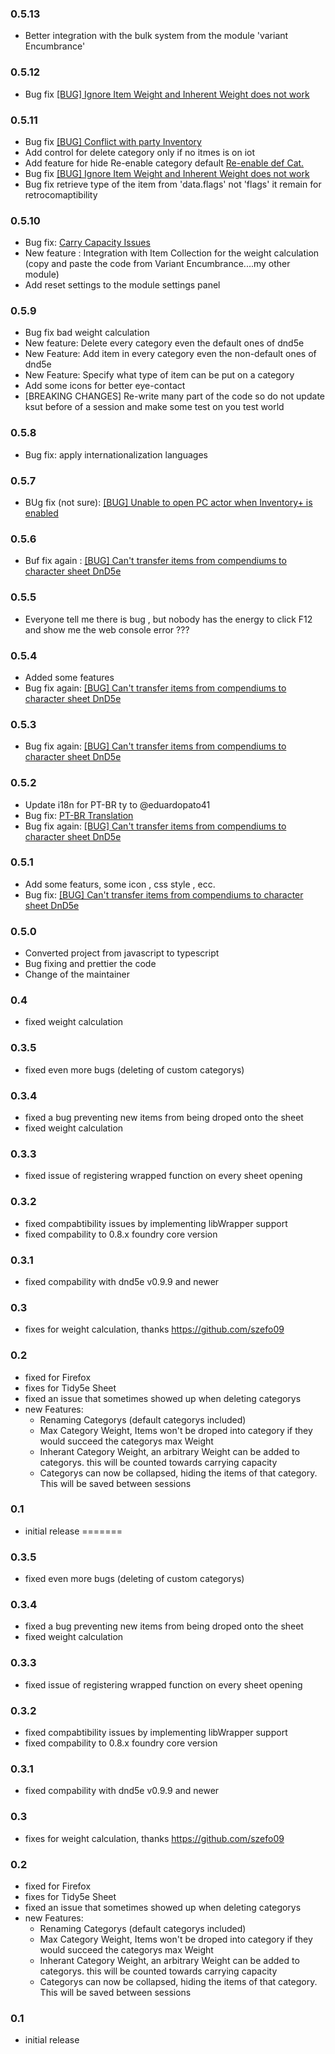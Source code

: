 ### 0.5.13

- Better integration with the bulk system from the module 'variant Encumbrance'

### 0.5.12

- Bug fix [[BUG] Ignore Item Weight and Inherent Weight does not work](https://github.com/p4535992/inventory-plus/issues/10)

### 0.5.11

- Bug fix [[BUG] Conflict with party Inventory](https://github.com/p4535992/inventory-plus/issues/9)
- Add control for delete category only if no itmes is on iot
- Add feature for hide Re-enable category default [Re-enable def Cat.](https://github.com/p4535992/inventory-plus/issues/8)
- Bug fix [[BUG] Ignore Item Weight and Inherent Weight does not work](https://github.com/p4535992/inventory-plus/issues/10)
- Bug fix retrieve type of the item from 'data.flags' not 'flags' it remain for retrocomaptibility

### 0.5.10

- Bug fix: [Carry Capacity Issues](https://github.com/p4535992/inventory-plus/issues/7)
- New feature : Integration with Item Collection for the weight calculation (copy and paste the code from Variant Encumbrance....my other module)
- Add reset settings to the module settings panel

### 0.5.9

- Bug fix bad weight calculation
- New feature: Delete every category even the default ones of dnd5e
- New Feature: Add item in every category even the non-default ones of dnd5e
- New Feature: Specify what type of item can be put on a category
- Add some icons for better eye-contact
- [BREAKING CHANGES] Re-write many part of the code so do not update ksut before of a session and make some test on you test world

### 0.5.8

- Bug fix: apply internationalization languages

### 0.5.7

- BUg fix (not sure): [[BUG] Unable to open PC actor when Inventory+ is enabled](https://github.com/p4535992/inventory-plus/issues/4)

### 0.5.6

- Buf fix again : [[BUG] Can't transfer items from compendiums to character sheet DnD5e](https://github.com/p4535992/inventory-plus/issues/1)

### 0.5.5

- Everyone tell me there is bug , but nobody has the energy to click F12 and show me the web console error ???

### 0.5.4

- Added some features
- Bug fix again: [[BUG] Can't transfer items from compendiums to character sheet DnD5e](https://github.com/p4535992/inventory-plus/issues/1)

### 0.5.3

- Bug fix again: [[BUG] Can't transfer items from compendiums to character sheet DnD5e](https://github.com/p4535992/inventory-plus/issues/1)

### 0.5.2

- Update i18n for PT-BR ty to @eduardopato41
- Bug fix: [PT-BR Translation](https://github.com/p4535992/inventory-plus/issues/2)
- Bug fix again: [[BUG] Can't transfer items from compendiums to character sheet DnD5e](https://github.com/p4535992/inventory-plus/issues/1)

### 0.5.1

- Add some featurs, some icon , css style , ecc.
- Bug fix: [[BUG] Can't transfer items from compendiums to character sheet DnD5e](https://github.com/p4535992/inventory-plus/issues/1)

### 0.5.0

- Converted project from javascript to typescript
- Bug fixing and prettier the code
- Change of the maintainer

### 0.4
 - fixed weight calculation

### 0.3.5
 - fixed even more bugs (deleting of custom categorys)

### 0.3.4
 - fixed a bug preventing new items from being droped onto the sheet
 - fixed weight calculation

### 0.3.3
 - fixed issue of registering wrapped function on every sheet opening

### 0.3.2
 - fixed compabtibility issues by implementing libWrapper support
 - fixed compability to 0.8.x foundry core version

### 0.3.1
 - fixed compability with dnd5e v0.9.9 and newer

### 0.3
 - fixes for weight calculation, thanks https://github.com/szefo09

### 0.2
 - fixed for Firefox
 - fixes for Tidy5e Sheet
 - fixed an issue that sometimes showed up when deleting categorys
 - new Features:
    - Renaming Categorys (default categorys included)
    - Max Category Weight, Items won't be droped into category if they would succeed the categorys max Weight
    - Inherant Category Weight, an arbitrary Weight can be added to categorys. this will be counted towards carrying capacity
    - Categorys can now be collapsed, hiding the items of that category. This will be saved between sessions

### 0.1
 - initial release
=======
### 0.3.5
 - fixed even more bugs (deleting of custom categorys)

### 0.3.4
 - fixed a bug preventing new items from being droped onto the sheet
 - fixed weight calculation

### 0.3.3
 - fixed issue of registering wrapped function on every sheet opening

### 0.3.2
 - fixed compabtibility issues by implementing libWrapper support
 - fixed compability to 0.8.x foundry core version

### 0.3.1
 - fixed compability with dnd5e v0.9.9 and newer

### 0.3
 - fixes for weight calculation, thanks https://github.com/szefo09

### 0.2
 - fixed for Firefox
 - fixes for Tidy5e Sheet
 - fixed an issue that sometimes showed up when deleting categorys
 - new Features:
    - Renaming Categorys (default categorys included)
    - Max Category Weight, Items won't be droped into category if they would succeed the categorys max Weight
    - Inherant Category Weight, an arbitrary Weight can be added to categorys. this will be counted towards carrying capacity
    - Categorys can now be collapsed, hiding the items of that category. This will be saved between sessions

### 0.1
 - initial release
